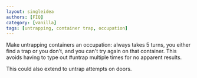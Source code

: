 ```yaml
---
layout: singleidea
authors: [FIQ]
category: [vanilla]
tags: [untrapping, container trap, occupation]
---
```

Make untrapping containers an occupation: always takes 5 turns, you either find
a trap or you don't, and you can't try again on that container. This avoids
having to type out #untrap multiple times for no apparent results.

This could also extend to untrap attempts on doors.
